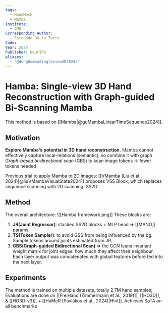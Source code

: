 ```yaml
---
tags:
  - HandMesh
  - Mamba
Institute:
  - CMU
Corresponding Author:
  - Fernando De la Torre
Code: 
Year: 2024
Publisher: NeurIPS
aliases:
  - "@dongHambaSingleview3D2024a"
---
```

# Hamba: Single-view 3D Hand Reconstruction with Graph-guided Bi-Scanning Mamba

This method is based on [[Mamba|@guMambaLinearTimeSequence2024]]. 
## Motivation
**Explore Mamba's potential in 3D hand reconstruction.**
	Mamba cannot effectively capture local-relations (semantic), so combine it with graph
*Graph-based bi-directional scan* (GBS) to scan image tokens -> fewer tokens needed

Previous trial to apply Mamba to 2D images: [[VMamba (Liu et al., 2024)|@liuVMambaVisualState2024]] proposes VSS Block, which replaces sequence scanning with 2D scanning: SS2D

## Method
The overall architecture:
![[Hamba framework.png]]
These blocks are:
1. **JR(Joint Regressor)**: stacked SS2D blocks + MLP head => [[MANO]] params
2. **TS(Token Sampler)**: to avoid GSS from being influenced by the bg. Sample tokens around joints estimated from JR.
3. **GBS(Graph-guided Bidirectional Scan)** => the GCN leans invariant weight matrix for joint edges: how much they affect their neighbour. Each layer output was concatenated with global features before fed into the next layer.

## Experiments
The method is trained on multiple datasets, totally 2.7M hand samples;
Evaluations are done on [[FreiHand (Zimmermann et al., 2019)]], [[HO3D]], & [[HO3D-v3]], + [[HaMeR (Pavlakos et al., 2024)|HInt]].
Achieves SoTA on all benchmarks